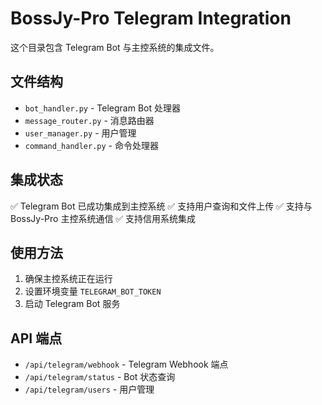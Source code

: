 # BossJy-Pro Telegram Integration

这个目录包含 Telegram Bot 与主控系统的集成文件。

## 文件结构

- `bot_handler.py` - Telegram Bot 处理器
- `message_router.py` - 消息路由器
- `user_manager.py` - 用户管理
- `command_handler.py` - 命令处理器

## 集成状态

✅ Telegram Bot 已成功集成到主控系统
✅ 支持用户查询和文件上传
✅ 支持与 BossJy-Pro 主控系统通信
✅ 支持信用系统集成

## 使用方法

1. 确保主控系统正在运行
2. 设置环境变量 `TELEGRAM_BOT_TOKEN`
3. 启动 Telegram Bot 服务

## API 端点

- `/api/telegram/webhook` - Telegram Webhook 端点
- `/api/telegram/status` - Bot 状态查询
- `/api/telegram/users` - 用户管理
